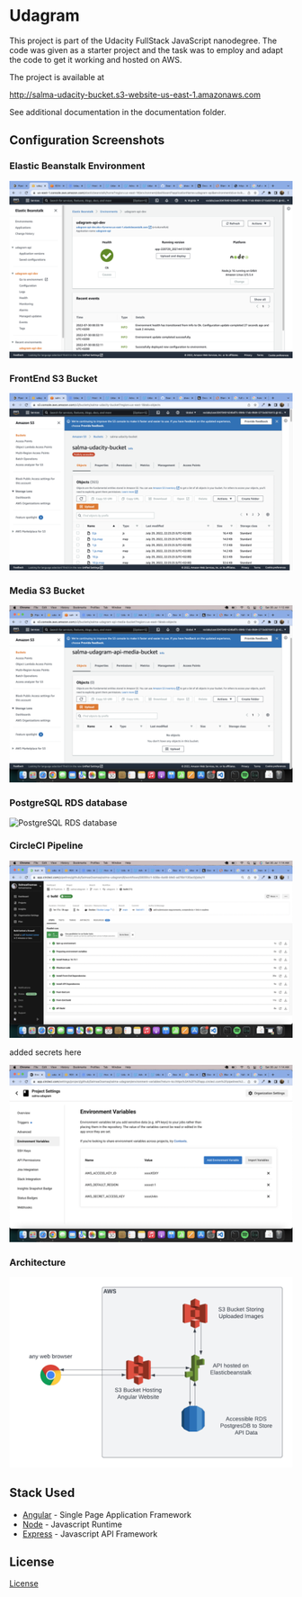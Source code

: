 # Udagram

This project is part of the Udacity FullStack JavaScript nanodegree. The code was given as a starter project and the task was to employ and adapt the code to get it working and hosted on AWS.

The project is available at

http://salma-udacity-bucket.s3-website-us-east-1.amazonaws.com

See additional documentation in the documentation folder.

## Configuration Screenshots

### Elastic Beanstalk Environment

![Elastic Beanstalk Environment](./documentation/images/screenshots/elasticbeanstalk-api.png)

### FrontEnd S3 Bucket

![FrontEnd S3 Bucket](./documentation/images/screenshots/s3-webpage-bucket.png)

### Media S3 Bucket

![Media S3 Bucket](./documentation/images/screenshots/s3-media-bucket.png)

### PostgreSQL RDS database

![PostgreSQL RDS database](./documentation/images/screenshots/images/screenshots/rds-db.png)

### CircleCI Pipeline

![CircleCI Pipeline](./documentation/images/screenshots/circleci-pipeline.png)


added secrets here

![CircleCI Pipeline environment variables](./documentation/images/screenshots/circleci-env-vars.png)


### Architecture

![Architecture](./documentation/images/infra.png)

## Stack Used

- [Angular](https://angular.io/) - Single Page Application Framework
- [Node](https://nodejs.org) - Javascript Runtime
- [Express](https://expressjs.com/) - Javascript API Framework

## License

[License](LICENSE.txt)